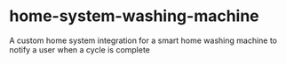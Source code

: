 # home-system-washing-machine
A custom home system integration for a smart home washing machine to notify a user when a cycle is complete
